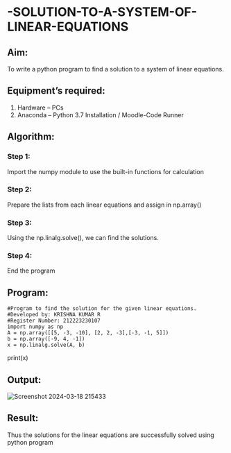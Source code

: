 # -SOLUTION-TO-A-SYSTEM-OF-LINEAR-EQUATIONS
## Aim:
To write a python program to find a solution to a system of linear equations.
## Equipment’s required:
1. 	Hardware – PCs
2. 	Anaconda – Python 3.7 Installation / Moodle-Code Runner
## Algorithm:
### Step 1: 
Import the numpy module to use the built-in functions for calculation
### Step 2: 
Prepare the lists from each linear equations and assign in np.array()
### Step 3: 
Using the np.linalg.solve(), we can find the solutions.
### Step 4: 
End the program
## Program:
```
#Program to find the solution for the given linear equations.
#Developed by: KRISHNA KUMAR R
#Register Number: 212223230107
import numpy as np
A = np.array([[5, -3, -10], [2, 2, -3],[-3, -1, 5]])
b = np.array([-9, 4, -1])
x = np.linalg.solve(A, b)
```
print(x)
## Output:

![Screenshot 2024-03-18 215433](https://github.com/Krishna23013541/-SOLUTION-TO-A-SYSTEM-OF-LINEAR-EQUATIONS/assets/149557764/638e3cce-852e-4737-b9c5-7646b0225161)

## Result: 
Thus the solutions for the linear equations are successfully solved using python program

